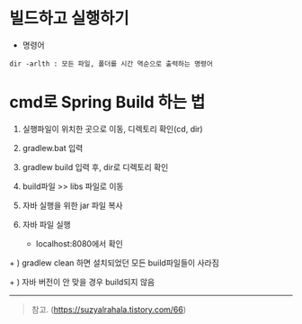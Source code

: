# 빌드하고 실행하기

- 명령어
```
dir -arlth : 모든 파일, 폴더를 시간 역순으로 출력하는 명령어
```

# cmd로 Spring Build 하는 법

1. 실행파일이 위치한 곳으로 이동, 디렉토리 확인(cd, dir)

2. gradlew.bat 입력

3. gradlew build 입력 후, dir로 디렉토리 확인

4. build파일 >> libs 파일로 이동

5. 자바 실행을 위한 jar 파일 복사

6. 자바 파일 실행
    - localhost:8080에서 확인  

\+ ) gradlew clean 하면 설치되었던 모든 build파일들이 사라짐

\+ ) 자바 버전이 안 맞을 경우 build되지 않음






***
>참고. (https://suzyalrahala.tistory.com/66)